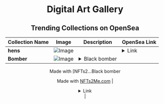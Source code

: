 <div align="center">

# Digital Art Gallery

## Trending Collections on OpenSea

| Collection Name                       | Image                                                                                     | Description                       | OpenSea Link                                                                                          |
|---------------------------------------|-------------------------------------------------------------------------------------------|-----------------------------------|--------------------------------------------------------------------------------------------------------|
| **hens** | ![Image](https://i.seadn.io/s/raw/files/e813bf085721a6e931e63ef9e6a70297.png?w=500&auto=format?w=200&auto=format) |  | <details><summary>Link</summary>[hens](https://opensea.io/collection/hens-2)</details> |
| **Bomber** | ![Image](https://i.seadn.io/s/raw/files/f05bfddedda530a0be07c05307369509.jpg?w=500&auto=format?w=200&auto=format) | <details><summary>Black bomber

Made with [NFTs2...</summary>Black bomber

Made with [NFTs2Me.com](https://nfts2me.com/)</details> | <details><summary>Link</summary>[Bomber](https://opensea.io/collection/bomber-11)</details> |

</div>